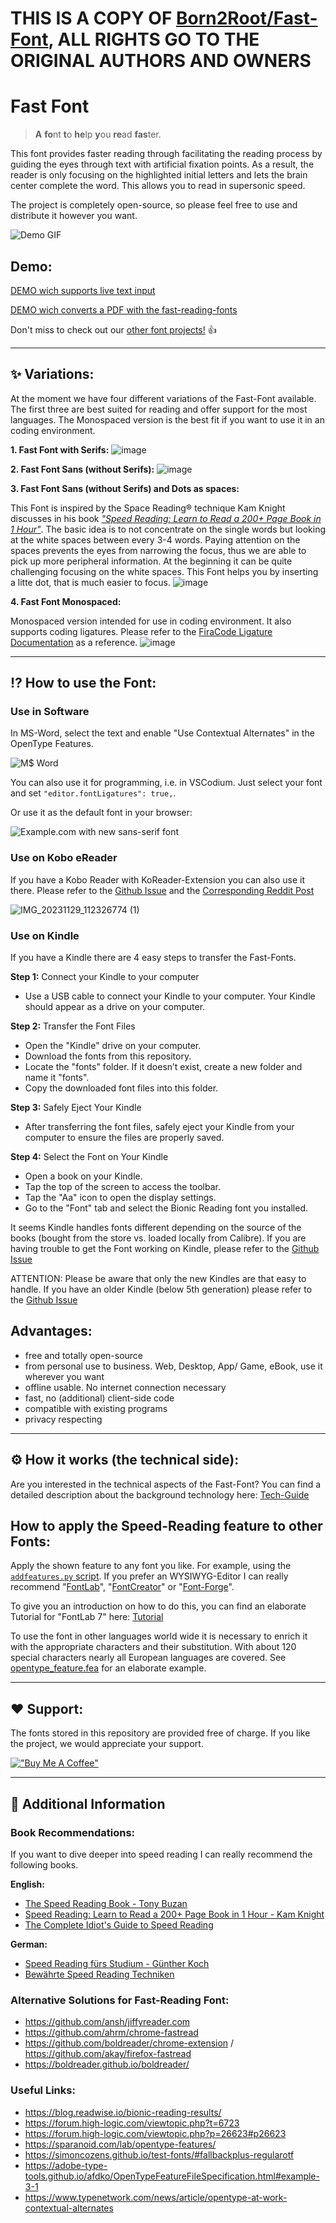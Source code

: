 # THIS IS A COPY OF [Born2Root/Fast-Font](https://github.com/Born2Root/Fast-Font), ALL RIGHTS GO TO THE ORIGINAL AUTHORS AND OWNERS

# Fast Font

> **A** **fo**nt **t**o **he**lp **y**ou **re**ad **fas**ter.

This font provides faster reading through facilitating the reading process by guiding the eyes through text with artificial fixation points. As a result, the reader is only focusing on the highlighted initial letters and lets the brain center complete the word. This allows you to read in supersonic speed.

The project is completely open-source, so please feel free to use and distribute it however you want.

![Demo GIF](Fast-Font.gif)

## Demo:

[DEMO wich supports live text input](https://Born2Root.github.io/Fast-Font)

[DEMO wich converts a PDF with the fast-reading-fonts](https://huggingface.co/spaces/Sanshruth/Bionic_Reading_Hub)


Don't miss to check out our [other font projects!](https://github.com/Born2Root/Feature-Fonts) 👍

---

## ✨ Variations:

At the moment we have four different variations of the Fast-Font available.
The first three are best suited for reading and offer support for the most languages.
The Monospaced version is the best fit if you want to use it in an coding environment.

**1. Fast Font with Serifs:**
   ![image](https://github.com/user-attachments/assets/4dae6fbf-34da-4492-be71-b04ac12a2a9f)

**2. Fast Font Sans (without Serifs):**
   ![image](https://github.com/user-attachments/assets/dea53742-c051-4165-bac9-dabf47b2e5ac)

**3. Fast Font Sans (without Serifs) and Dots as spaces:**

This Font is inspired by the Space Reading® technique Kam Knight discusses in his book [*"Speed Reading: Learn to Read a 200+ Page Book in 1 Hour"*](https://amzn.to/3U6RYYb).
The basic idea is to not concentrate on the single words but looking at the white spaces between every 3-4 words. Paying attention on the spaces prevents the eyes from narrowing the focus, thus we are able to pick up more peripheral information. At the beginning it can be quite challenging focusing on the white spaces. 
This Font helps you by inserting a litte dot, that is much easier to focus.
   ![image](https://github.com/user-attachments/assets/c2614801-77b1-433f-b781-6b8655dbb862)

**4. Fast Font Monospaced:**

Monospaced version intended for use in coding environment. It also supports coding ligatures. Please refer to the [FiraCode Ligature Documentation](https://github.com/tonsky/FiraCode/blob/master/extras/ligatures.png) as a reference.
![image](https://github.com/user-attachments/assets/6292b0b1-d7b4-4a37-8d8b-611dee0c9820)

---

## ⁉️ How to use the Font:

### Use in Software
In MS-Word, select the text and enable "Use Contextual Alternates" in the OpenType Features.

![M$ Word](word.jpg)

You can also use it for programming, i.e. in VSCodium.
Just select your font and set `"editor.fontLigatures": true,`.

Or use it as the default font in your browser:

![Example.com with new sans-serif font](browser.jpg)

### Use on Kobo eReader

If you have a Kobo Reader with KoReader-Extension you can also use it there.
Please refer to the [Github Issue](https://github.com/Born2Root/Fast-Font/issues/1) and the  [Corresponding Reddit Post](https://www.reddit.com/r/kobo/comments/186y8m7/speedreading_bionic_font_fast_font_working_on/?rdt=54785)

![IMG_20231129_112326774 (1)](https://github.com/Born2Root/Fast-Font/assets/149900376/9d81c868-5fae-4a88-8820-9d7c64959391)

### Use on Kindle

If you have a Kindle there are 4 easy steps to transfer the Fast-Fonts.

**Step 1:** Connect your Kindle to your computer<br>
- Use a USB cable to connect your Kindle to your computer. Your Kindle should appear as a drive on your computer.

**Step 2:** Transfer the Font Files<br>
- Open the "Kindle" drive on your computer.<br>
- Download the fonts from this repository.<br>
- Locate the "fonts" folder. If it doesn’t exist, create a new folder and name it "fonts".<br>
- Copy the downloaded font files into this folder.

**Step 3:** Safely Eject Your Kindle<br>
- After transferring the font files, safely eject your Kindle from your computer to ensure the files are properly saved.

**Step 4:** Select the Font on Your Kindle<br>
- Open a book on your Kindle.<br>
- Tap the top of the screen to access the toolbar.<br>
- Tap the "Aa" icon to open the display settings.<br>
- Go to the "Font" tab and select the Bionic Reading font you installed.

It seems Kindle handles fonts different depending on the source of the books (bought from the store vs. loaded locally from Calibre).
If you are having trouble to get the Font working on Kindle, please refer to the [Github Issue](https://github.com/Born2Root/Fast-Font/issues/8) 

ATTENTION: Please be aware that only the new Kindles are that easy to handle. If you have an older Kindle (below 5th generation) please refer to the [Github Issue](https://github.com/Born2Root/Fast-Font/issues/8) 

## Advantages:

-   free and totally open-source
-   from personal use to business. Web, Desktop, App/ Game, eBook, use it wherever you want
-   offline usable. No internet connection necessary
-   fast, no (additional) client-side code
-   compatible with existing programs
-   privacy respecting

---

## ⚙️ How it works (the technical side):
Are you interested in the technical aspects of the Fast-Font?
You can find a detailed description about the background technology here: [Tech-Guide](https://github.com/ThereOHM/Fast-Font/blob/main/README_Tech.md)

## How to apply the Speed-Reading feature to other Fonts:

Apply the shown feature to any font you like. For example, using the [`addfeatures.py` script](https://github.com/simoncozens/test-fonts/blob/master/addfeatures.py).
If you prefer an WYSIWYG-Editor I can really recommend "[FontLab](https://www.fontlab.com/)", "[FontCreator](https://www.high-logic.com/font-editor/fontcreator)" or "[Font-Forge](https://fontforge.org/)". 

To give you an introduction on how to do this, you can find an elaborate Tutorial for "FontLab 7" here: [Tutorial](https://github.com/Born2Root/Fast-Font/blob/main/README_Tutorial.md)

To use the font in other languages world wide it is necessary to enrich it with the appropriate characters and their substitution.
With about 120 special characters nearly all European languages are covered.
See [opentype_feature.fea](opentype_feature.fea) for an elaborate example.

---

## ❤️ Support:

The fonts stored in this repository are provided free of charge.
If you like the project, we would appreciate your support.

[!["Buy Me A Coffee"](https://www.buymeacoffee.com/assets/img/custom_images/orange_img.png)](https://www.buymeacoffee.com/born2root)

---

## 📖 Additional Information

### Book Recommendations:

If you want to dive deeper into speed reading I can really recommend the following books.

**English:**
-   [The Speed Reading Book - Tony Buzan](https://amzn.to/3Edhxl9)
-   [Speed Reading: Learn to Read a 200+ Page Book in 1 Hour - Kam Knight](https://amzn.to/3U6RYYb)
-   [The Complete Idiot's Guide to Speed Reading](https://amzn.to/3ClA12m)

**German:**
-   [Speed Reading fürs Studium - Günther Koch](https://amzn.to/4hcuf2i)
-   [Bewährte Speed Reading Techniken](https://amzn.to/3WzGZHI)

### Alternative Solutions for Fast-Reading Font:

-   https://github.com/ansh/jiffyreader.com
-   https://github.com/ahrm/chrome-fastread
-   https://github.com/boldreader/chrome-extension / https://github.com/akay/firefox-fastread
-   https://boldreader.github.io/boldreader/

### Useful Links:

-   https://blog.readwise.io/bionic-reading-results/
-   https://forum.high-logic.com/viewtopic.php?t=6723
-   https://forum.high-logic.com/viewtopic.php?p=26623#p26623
-   https://sparanoid.com/lab/opentype-features/
-   https://simoncozens.github.io/test-fonts/#fallbackplus-regularotf
-   https://adobe-type-tools.github.io/afdko/OpenTypeFeatureFileSpecification.html#example-3-1
-   https://www.typenetwork.com/news/article/opentype-at-work-contextual-alternates
